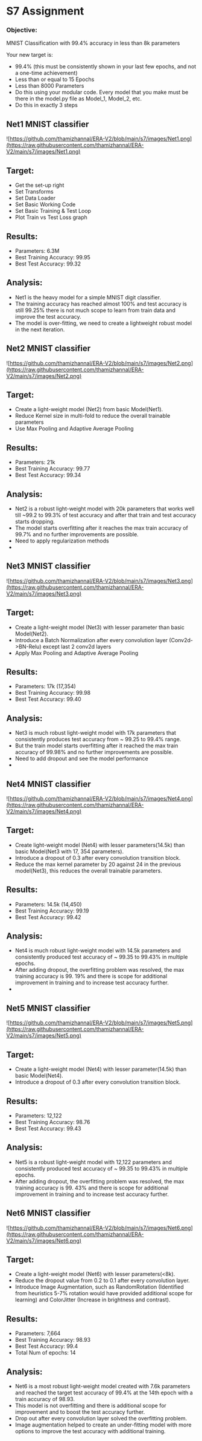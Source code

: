 # S7 Assignment

### Objective: ###

MNIST Classification with 99.4% accuracy in less than 8k parameters <br>

Your new target is:
* 99.4% (this must be consistently shown in your last few epochs, and not a one-time achievement)
* Less than or equal to 15 Epochs
* Less than 8000 Parameters
* Do this using your modular code. Every model that you make must be there in the model.py file 
  as Model_1, Model_2, etc.
* Do this in exactly 3 steps

##  Net1 MNIST classifier   ##
![https://github.com/thamizhannal/ERA-V2/blob/main/s7/images/Net1.png](https://raw.githubusercontent.com/thamizhannal/ERA-V2/main/s7/images/Net1.png)

## Target:
* Get the set-up right <br>
* Set Transforms <br>
* Set Data Loader <br>
* Set Basic Working Code <br>
* Set Basic Training  & Test Loop <br>
* Plot Train vs Test Loss graph <br>
## Results:
* Parameters: 6.3M <br>
* Best Training Accuracy: 99.95 <br>
* Best Test Accuracy: 99.32 <br>
## Analysis:
* Net1 is the heavy model for a simple MNIST digit classifier. <br>
* The training accuracy has reached almost 100% and test accuracy is still 99.25% there is not much scope to learn from train data and improve the test accuracy. <br>
* The model is over-fitting, we need to create a lightweight robust model in the next iteration. <br>

##  Net2 MNIST classifier   ##
![https://github.com/thamizhannal/ERA-V2/blob/main/s7/images/Net2.png](https://raw.githubusercontent.com/thamizhannal/ERA-V2/main/s7/images/Net2.png)
## Target:
* Create a light-weight model (Net2) from basic Model(Net1). <br>
* Reduce Kernel size in multi-fold to reduce the overall trainable parameters <br>
* Use Max Pooling and Adaptive Average Pooling <br>
## Results:
* Parameters: 21k <br>
* Best Training Accuracy: 99.77 <br>
* Best Test Accuracy: 99.34 <br>
## Analysis:
* Net2 is a robust light-weight model with 20k parameters that works well till ~99.2 to 99.3% of 
  test accuracy and after that train and test accuracy starts dropping.<br>
* The model starts overfitting after it reaches the max train accuracy of 99.7% and no further 
  improvements are possible.<br>
* Need to apply regularization methods <br>
* 
##  Net3 MNIST classifier   ##
![https://github.com/thamizhannal/ERA-V2/blob/main/s7/images/Net3.png](https://raw.githubusercontent.com/thamizhannal/ERA-V2/main/s7/images/Net3.png)
## Target:
* Create a light-weight model (Net3) with lesser parameter than basic Model(Net2). <br>
* Introduce a Batch Normalization after every convolution layer (Conv2d->BN-Relu) except last 2 conv2d layers <br>
* Apply Max Pooling and Adaptive Average Pooling <br>
## Results:
* Parameters: 17k (17,354) <br>
* Best Training Accuracy: 99.98 <br>
* Best Test Accuracy: 99.40 <br>
## Analysis:
* Net3 is much robust light-weight model with 17k parameters that consistently produces test 
  accuracy from ~ 99.25 to 99.4% range.<br>
* But the train model starts overfitting after it reached the max train accuracy of 99.98% and 
  no further improvements are possible.<br>
* Need to add dropout and see the model performance <br>
* 
##  Net4 MNIST classifier   ##
![https://github.com/thamizhannal/ERA-V2/blob/main/s7/images/Net4.png](https://raw.githubusercontent.com/thamizhannal/ERA-V2/main/s7/images/Net4.png)
## Target:
* Create light-weight model (Net4) with lesser parameters(14.5k) than basic Model(Net3 with 17,
  354 parameters). <br>
* Introduce a dropout of 0.3 after every convolution transition block. <br>
* Reduce the max kernel parameter by 20 against 24 in the previous model(Net3), this reduces the overall trainable parameters. <br>
## Results:
* Parameters: 14.5k (14,450) <br>
* Best Training Accuracy: 99.19 <br>
* Best Test Accuracy: 99.42 <br>
## Analysis:
* Net4 is much robust light-weight model with 14.5k parameters and consistently produced test 
  accuracy of ~ 99.35 to 99.43% in multiple epochs.<br>
* After adding dropout, the overfitting problem was resolved, the max training accuracy is 99.
  19% and there is scope for additional improvement in training and to increase test accuracy further.<br>
* 
##  Net5 MNIST classifier   ##
![https://github.com/thamizhannal/ERA-V2/blob/main/s7/images/Net5.png](https://raw.githubusercontent.com/thamizhannal/ERA-V2/main/s7/images/Net5.png)
## Target:
* Create a light-weight model (Net4) with lesser parameter(14.5k) than basic Model(Net4). <br>
* Introduce a dropout of 0.3 after every convolution transition block. <br>
## Results:
* Parameters: 12,122 <br>
* Best Training Accuracy: 98.76 <br>
* Best Test Accuracy: 99.43 <br>
## Analysis:
* Net5 is a robust light-weight model with 12,122 parameters and consistently produced test 
  accuracy of ~ 99.35 to 99.43% in multiple epochs.<br>
* After adding dropout, the overfitting problem was resolved, the max training accuracy is 99.
  43% and there is scope for additional improvement in training and to increase test accuracy further.<br>

##  Net6 MNIST classifier   ##
![https://github.com/thamizhannal/ERA-V2/blob/main/s7/images/Net6.png](https://raw.githubusercontent.com/thamizhannal/ERA-V2/main/s7/images/Net6.png)
## Target:
* Create a light-weight model (Net6) with lesser parameters(<8k). <br>
* Reduce the dropout value from 0.2 to 0.1 after every convolution layer. <br>
* Introduce Image Augmentation, such as RandomRotation (Identified from heuristics 5-7% 
  rotation would have provided additional scope for learning) and ColorJitter (Increase in 
  brightness and contrast). <br>

## Results:
* Parameters: 7,664 <br>
* Best Training Accuracy: 98.93 <br>
* Best Test Accuracy: 99.4 <br>
* Total Num of epochs: 14 <br>
## Analysis:
* Net6 is a most robust light-weight model created with 7.6k parameters and reached the target test 
  accuracy of 99.4% at the 14th epoch with a train accuracy of 98.93. <br>
* This model is not overfitting and there is additional scope for improvement and to boost the 
  test accuracy further. <br>
* Drop out after every convolution layer solved the overfitting problem. <br>
* Image augmentation helped to create an under-fitting model with more options to improve the test 
  accuracy with additional training. <br>



